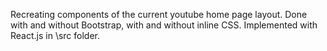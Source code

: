 Recreating components of the current youtube home page layout. Done with and without Bootstrap, with and without inline CSS. Implemented with React.js in \src folder.
